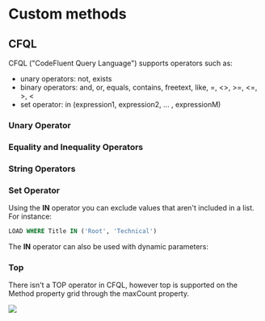 # Custom methods

## CFQL

CFQL ("CodeFluent Query Language") supports operators such as:

* unary operators: not, exists
* binary operators: and, or, equals, contains, freetext, like, =, <>, >=, <=, >, <
* set operator: in (expression1, expression2, ... , expressionM)


### Unary Operator

### Equality and Inequality Operators

### String Operators

### Set Operator

Using the **IN** operator you can exclude values that aren't included in a list. For instance:

```sql
LOAD WHERE Title IN ('Root', 'Technical')
```

The **IN** operator can also be used with dynamic parameters:



### Top

There isn't a TOP operator in CFQL, however top is supported on the Method property grid through the maxCount property.

![](img/custom-method-01.png)